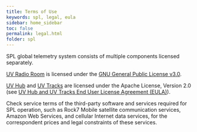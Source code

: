 ```yaml
---
title: Terms of Use
keywords: spl, legal, eula
sidebar: home_sidebar
toc: false
permalink: legal.html
folder: spl
---
```


SPL global telemetry system consists of multiple components licensed separately.

[UV Radio Room](radioroom.html) is licensed under the [GNU General Public License v3.0](https://github.com/envirover/SPLRadioRoom/blob/master/LICENSE).

[UV Hub](uvhub.html) and [UV Tracks](uvtracks.html) are licensed under the Apache License, Version 2.0 (see [UV Hub and UV Tracks End User License Agreement (EULA)](uvhub-eula.html)).

Check service terms of the third-party software and services required for SPL operation, such as Rock7 Mobile satellite communication services, Amazon Web Services, and cellular Internet data services, for the correspondent prices and legal constraints of these services.
